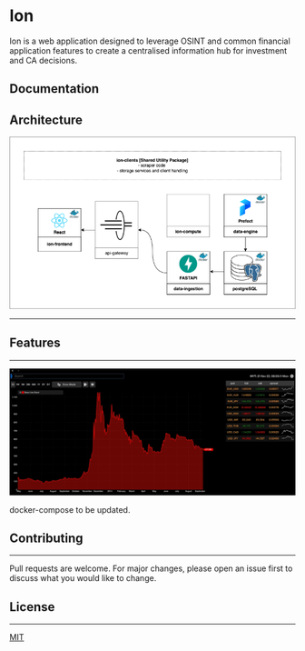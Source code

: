 # Ion

Ion is a web application designed to leverage OSINT and common financial application features to create a centralised information hub for investment and CA decisions.

## Documentation

## Architecture 

![](./assets/architecture.drawio.png)

---

## Features

---

![Alt Text](./assets/demo.gif)

docker-compose to be updated.

## Contributing

---

Pull requests are welcome. For major changes, please open an issue first to discuss what you would like to change.

## License

---

[MIT](https://choosealicense.com/licenses/mit/)
